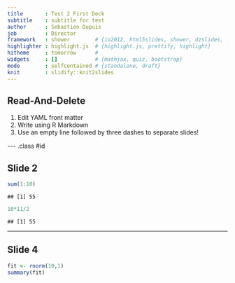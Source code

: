 ```yaml
---
title       : Test 2 First Deck
subtitle    : subtitle for test
author      : Sebastien Dupuis
job         : Director
framework   : shower        # {io2012, html5slides, shower, dzslides, ...}
highlighter : highlight.js  # {highlight.js, prettify, highlight}
hitheme     : tomorrow      # 
widgets     : []            # {mathjax, quiz, bootstrap}
mode        : selfcontained # {standalone, draft}
knit        : slidify::knit2slides
---
```


## Read-And-Delete

1. Edit YAML front matter
2. Write using R Markdown
3. Use an empty line followed by three dashes to separate slides!

--- .class #id 

## Slide 2


```r
sum(1:10)
```

```
## [1] 55
```

```r
10*11/2
```

```
## [1] 55
```

---

## Slide 4


```r
fit <- rnorm(10,1)
summary(fit)
```

